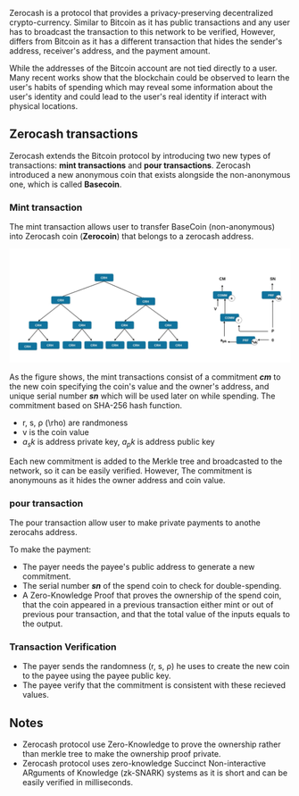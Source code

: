 Zerocash is a protocol that provides a privacy-preserving decentralized crypto-currency. Similar to Bitcoin as it has public transactions and any user has to broadcast the transaction to this network to be verified, However, differs from Bitcoin as it has a different transaction that hides the sender's address, receiver's address, and the payment amount.

While the addresses of the Bitcoin account are not tied directly to a user. Many recent works show that the blockchain could be observed to learn the user's habits of spending which may reveal some information about the user's identity and could lead to the user's real identity if interact with physical locations. 

## Zerocash transactions

Zerocash extends the Bitcoin protocol by introducing two new types of transactions: **mint transactions** and **pour transactions**. Zerocash introduced a new anonymous coin that exists alongside the non-anonymous one, which is called **Basecoin**.

### Mint transaction

The mint transaction allows user to transfer BaseCoin (non-anonymous) into Zerocash coin (**Zerocoin**) that belongs to a zerocash address.

![Zerocash protocol](/assets/posts/The-Zerocash-protocol-explained/Zerocash.jpg)

As the figure shows, the mint transactions consist of a commitment ***cm*** to the new coin specifying the coin's value and the owner's address, and unique serial number ***sn*** which will be used later on while spending. The commitment based on SHA-256 hash function.

- r, s, ρ (\rho) are randmoness
- v is the coin value
- $a_sk$ is address private key, $a_pk$ is address public key

Each new commitment is added to the Merkle tree and broadcasted to the network, so it can be easily verified. However, The commitment is anonymouns as it hides the owner address and coin value.

### pour transaction
The pour transaction allow user to make private payments to anothe zerocahs address.

To make the payment:
- The payer needs the payee's public address to generate a new commitment.
- The serial number ***sn*** of the spend coin to check for double-spending.
- A Zero-Knowledge Proof that proves the ownership of the spend coin, that the coin appeared in a previous transaction either mint or out of previous pour transaction, and that the total value of the inputs equals to the output.

### Transaction Verification

- The payer sends the randomness (r, s, ρ) he uses to create the new coin to the payee using the payee public key.
- The payee verify that the commitment is consistent with these recieved values.

## Notes
- Zerocash protocol use Zero-Knowledge to prove the ownership rather than merkle tree to make the ownership proof private.
- Zerocash protocol uses zero-knowledge Succinct Non-interactive ARguments of Knowledge (zk-SNARK) systems as it is short and can be easily verified in milliseconds.